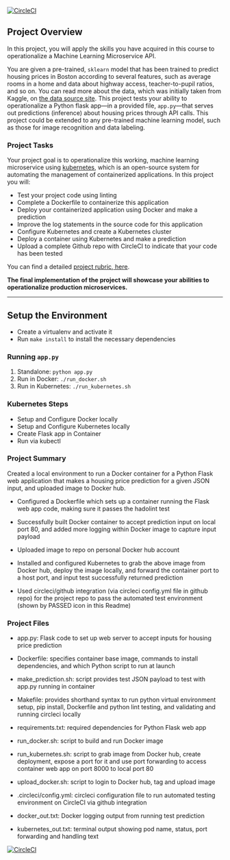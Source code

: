 [![CircleCI](https://circleci.com/gh/muddge/udacity_devops_project_5.svg?style=svg)](https://circleci.com/gh/muddge/udacity_devops_project_5)

## Project Overview

In this project, you will apply the skills you have acquired in this course to operationalize a Machine Learning Microservice API. 

You are given a pre-trained, `sklearn` model that has been trained to predict housing prices in Boston according to several features, such as average rooms in a home and data about highway access, teacher-to-pupil ratios, and so on. You can read more about the data, which was initially taken from Kaggle, on [the data source site](https://www.kaggle.com/c/boston-housing). This project tests your ability to operationalize a Python flask app—in a provided file, `app.py`—that serves out predictions (inference) about housing prices through API calls. This project could be extended to any pre-trained machine learning model, such as those for image recognition and data labeling.

### Project Tasks

Your project goal is to operationalize this working, machine learning microservice using [kubernetes](https://kubernetes.io/), which is an open-source system for automating the management of containerized applications. In this project you will:
* Test your project code using linting
* Complete a Dockerfile to containerize this application
* Deploy your containerized application using Docker and make a prediction
* Improve the log statements in the source code for this application
* Configure Kubernetes and create a Kubernetes cluster
* Deploy a container using Kubernetes and make a prediction
* Upload a complete Github repo with CircleCI to indicate that your code has been tested

You can find a detailed [project rubric, here](https://review.udacity.com/#!/rubrics/2576/view).

**The final implementation of the project will showcase your abilities to operationalize production microservices.**

---

## Setup the Environment

* Create a virtualenv and activate it
* Run `make install` to install the necessary dependencies

### Running `app.py`

1. Standalone:  `python app.py`
2. Run in Docker:  `./run_docker.sh`
3. Run in Kubernetes:  `./run_kubernetes.sh`

### Kubernetes Steps

* Setup and Configure Docker locally
* Setup and Configure Kubernetes locally
* Create Flask app in Container
* Run via kubectl

### Project Summary

Created a local environment to run a Docker container for a Python Flask web application that makes a housing price prediction for a given JSON input, and uploaded image to Docker hub.

* Configured a Dockerfile which sets up a container running the Flask web app code, making sure it passes the hadolint test

* Successfully built Docker container to accept prediction input on local port 80, and added more logging within Docker image to capture input payload

* Uploaded image to repo on personal Docker hub account

* Installed and configured Kubernetes to grab the above image from Docker hub, deploy the image locally, and forward the container port to a host port, and input test successfully returned prediction

* Used circleci/github integration (via circleci config.yml file in github repo) for the project repo to pass the automated test environment (shown by PASSED icon in this Readme)

### Project Files

* app.py: Flask code to set up web server to accept inputs for housing price prediction

* Dockerfile: specifies container base image, commands to install dependencies, and which Python script to run at launch

* make_prediction.sh: script provides test JSON payload to test with app.py running in container

* Makefile: provides shorthand syntax to run python virtual environment setup, pip install, Dockerfile and python lint testing, and validating and running circleci locally

* requirements.txt: required dependencies for Python Flask web app

* run_docker.sh: script to build and run Docker image

* run_kubernetes.sh: script to grab image from Docker hub, create deployment, expose a port for it and use port forwarding to access container web app on port 8000 to local port 80

* upload_docker.sh: script to login to Docker hub, tag and upload image

* .circleci/config.yml: circleci configuration file to run automated testing environment on CircleCI via github integration

* docker_out.txt: Docker logging output from running test prediction

* kubernetes_out.txt: terminal output showing pod name, status, port forwarding and handling text

[![CircleCI](https://circleci.com/gh/muddge/udacity_devops_project_5.svg?style=svg)](https://circleci.com/gh/muddge/udacity_devops_project_5)
